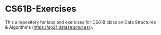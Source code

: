 # CS61B-Exercises
This a repository for labs and exercises for CS61B class on Data Structures &amp; Algorithms (https://sp21.datastructur.es/).
